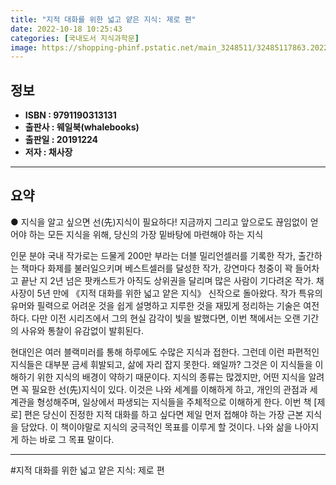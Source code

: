 ```yaml
---
title: "지적 대화를 위한 넓고 얕은 지식: 제로 편"
date: 2022-10-18 10:25:43
categories: [국내도서 지식과학문]
image: https://shopping-phinf.pstatic.net/main_3248511/32485117863.20220527052057.jpg
---
```


## **정보**

- **ISBN : 9791190313131**
- **출판사 : 웨일북(whalebooks)**
- **출판일 : 20191224**
- **저자 : 채사장**

------



## **요약**

● 지식을 알고 싶으면 선(先)지식이 필요하다!
지금까지 그리고 앞으로도 끊임없이 얻어야 하는 모든 지식을 위해,
당신의 가장 밑바탕에 마련해야 하는 지식

인문 분야 국내 작가로는 드물게 200만 부라는 더블 밀리언셀러를 기록한 작가, 출간하는 책마다 화제를 불러일으키며 베스트셀러를 달성한 작가, 강연마다 청중이 꽉 들어차고 끝난 지 2년 넘은 팟캐스트가 아직도 상위권을 달리며 많은 사람이 기다려온 작가. 채사장이 5년 만에 《지적 대화를 위한 넓고 얕은 지식》 신작으로 돌아왔다. 작가 특유의 유머와 필력으로 어려운 것을 쉽게 설명하고 지루한 것을 재밌게 정리하는 기술은 여전하다. 다만 이전 시리즈에서 그의 현실 감각이 빛을 발했다면, 이번 책에서는 오랜 기간의 사유와 통찰이 유감없이 발휘된다.  

현대인은 여러 블랙미러를 통해 하루에도 수많은 지식과 접한다. 그런데 이런 파편적인 지식들은 대부분 금세 휘발되고, 삶에 자리 잡지 못한다. 왜일까? 그것은 이 지식들을 이해하기 위한 지식의 배경이 약하기 때문이다. 지식의 종류는 많겠지만, 어떤 지식을 알려면 꼭 필요한 선(先)지식이 있다. 이것은 나와 세계를 이해하게 하고, 개인의 관점과 세계관을 형성해주며, 일상에서 파생되는 지식들을 주체적으로 이해하게 한다. 이번 책 [제로] 편은 당신이 진정한 지적 대화를 하고 싶다면 제일 먼저 접해야 하는 가장 근본 지식을 담았다. 이 책이야말로 지식의 궁극적인 목표를 이루게 할 것이다. 나와 삶을 나아지게 하는 바로 그 목표 말이다.

------

#지적 대화를 위한 넓고 얕은 지식: 제로 편


